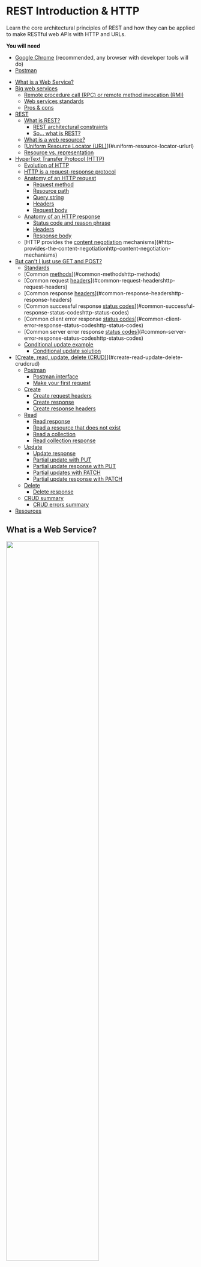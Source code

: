 # REST Introduction & HTTP

Learn the core architectural principles of REST and how they can be applied to
make RESTful web APIs with HTTP and URLs.

**You will need**

- [Google Chrome][chrome] (recommended, any browser with developer tools will do)
- [Postman][postman]

<!-- START doctoc generated TOC please keep comment here to allow auto update -->
<!-- DON'T EDIT THIS SECTION, INSTEAD RE-RUN doctoc TO UPDATE -->

- [What is a Web Service?](#what-is-a-web-service)
- [Big web services](#big-web-services)
  - [Remote procedure call (RPC) or remote method invocation (RMI)](#remote-procedure-call-rpc-or-remote-method-invocation-rmi)
  - [Web services standards](#web-services-standards)
  - [Pros & cons](#pros--cons)
- [REST](#rest)
  - [What is REST?](#what-is-rest)
    - [REST architectural constraints](#rest-architectural-constraints)
    - [So... what is REST?](#so-what-is-rest)
  - [What is a web resource?](#what-is-a-web-resource)
  - [[Uniform Resource Locator (URL)][url]](#uniform-resource-locator-urlurl)
  - [Resource vs. representation](#resource-vs-representation)
- [HyperText Transfer Protocol (HTTP)](#hypertext-transfer-protocol-http)
  - [Evolution of HTTP](#evolution-of-http)
  - [HTTP is a request-response protocol](#http-is-a-request-response-protocol)
  - [Anatomy of an HTTP request](#anatomy-of-an-http-request)
    - [Request method](#request-method)
    - [Resource path](#resource-path)
    - [Query string](#query-string)
    - [Headers](#headers)
    - [Request body](#request-body)
  - [Anatomy of an HTTP response](#anatomy-of-an-http-response)
    - [Status code and reason phrase](#status-code-and-reason-phrase)
    - [Headers](#headers-1)
    - [Response body](#response-body)
  - [HTTP provides the [content negotiation][http-content-negotiation] mechanisms](#http-provides-the-content-negotiationhttp-content-negotiation-mechanisms)
- [But can't I just use GET and POST?](#but-cant-i-just-use-get-and-post)
  - [Standards](#standards)
  - [Common [methods][http-methods]](#common-methodshttp-methods)
  - [Common request [headers][http-request-headers]](#common-request-headershttp-request-headers)
  - [Common response [headers][http-response-headers]](#common-response-headershttp-response-headers)
  - [Common successful response [status codes][http-status-codes]](#common-successful-response-status-codeshttp-status-codes)
  - [Common client error response [status codes][http-status-codes]](#common-client-error-response-status-codeshttp-status-codes)
  - [Common server error response [status codes][http-status-codes]](#common-server-error-response-status-codeshttp-status-codes)
  - [Conditional update example](#conditional-update-example)
    - [Conditional update solution](#conditional-update-solution)
- [[Create, read, update, delete (CRUD)][crud]](#create-read-update-delete-crudcrud)
  - [Postman](#postman)
    - [Postman interface](#postman-interface)
    - [Make your first request](#make-your-first-request)
  - [Create](#create)
    - [Create request headers](#create-request-headers)
    - [Create response](#create-response)
    - [Create response headers](#create-response-headers)
  - [Read](#read)
    - [Read response](#read-response)
    - [Read a resource that does not exist](#read-a-resource-that-does-not-exist)
    - [Read a collection](#read-a-collection)
    - [Read collection response](#read-collection-response)
  - [Update](#update)
    - [Update response](#update-response)
    - [Partial update with PUT](#partial-update-with-put)
    - [Partial update response with PUT](#partial-update-response-with-put)
    - [Partial updates with PATCH](#partial-updates-with-patch)
    - [Partial update response with PATCH](#partial-update-response-with-patch)
  - [Delete](#delete)
    - [Delete response](#delete-response)
  - [CRUD summary](#crud-summary)
    - [CRUD errors summary](#crud-errors-summary)
- [Resources](#resources)

<!-- END doctoc generated TOC please keep comment here to allow auto update -->

## What is a Web Service?

<p class='center'><img src='images/network.jpg' width='70%' /></p>

**Clients** need access to **data** and **logic**.
How can they find each other, know what logic can be invoked, and talk to each other over the web?

## Big web services

<!-- slide-front-matter class: center, middle -->

### Remote procedure call (RPC) or remote method invocation (RMI)

<p class='center'><img src='images/rmi.png' width='80%' /></p>

### Web services standards

<p class='center'><img src='images/web-services-standards-overview.gif' width='90%' /></p>

### Pros & cons

Many standards:

- Simple Object Access Protocol (SOAP)
- Web Services Description Language (WSDL)

<!-- slide-column 50 -->

**Benefits:**

- Very rich protocol stack:
  - support for security
  - transactions
  - reliable transfer

<!-- slide-column 50 -->

**Problems:**

- Very rich protocol stack:
  - complexity
  - verbosity
  - incompatibility issues
  - theoretical human readability

## REST

<!-- slide-front-matter class: center, middle -->

<img src='images/cat-resting.jpg' class='w70' />

_A cat RESTing..._

### What is REST?

REST means [REpresentational State Transfer][rest]. It is an architectural style
for building distributed [web services][web-service] on the Internet. The World
Wide Web is one example that exhibits the characteristics of a REST
architecture.

> REST has been introduced in [Roy Fielding’s Ph.D. thesis][roy-fielding-thesis]
> (Roy Fielding has been a contributor to the HTTP specification, and to the
> Apache server and community).

An API or web service that follows REST's architectural constraints is said to
be a _RESTful API_ or _RESTful web service_.

#### REST architectural constraints

A system is considered to follow the REST architecture if it follows [these
constraints][rest-constraints]:

- **Client-server architecture:** the separation of concerns between the user
  interface (client) and data storage (server) improves portability across
  platforms, and allows components to evolve independently.
- **Statelessness:** each request from any client contains all the information
  necessary to service the request, and the session state is held in the client.
- **Cacheability:** clients and intermediaries can cache responses indicated as
  cacheable by the server, improving scalability and performance.
- **Layered system:** a client cannot ordinarily tell whether it is connected
  directly to the end server, or to an intermediary along the way. This improves
  scalability by enabling load balancing and shared caches.
- **Uniform interface:** a uniform interface simplifies and decouples the
  architecture, which enables each part to evolve independently.

#### So... what is REST?

These are the basic principles of REST when applied to HTTP web services:

- The state of the application is captured in a set of **resources**
  - Users, photos, comments, tags, albums, etc.
- There is a **uniform interface** (**HTTP**) to manipulate those resources:
  - Resources are identified with a standard format (**URLs**).
  - Every resource can have several **representations** (e.g. HTML or JSON).
  - The client progresses through the application by applying operations (**HTTP
    methods:** GET, POST, etc) to resources and exchanging their representations
    with the server (**state transfer**).
  - The client can follow server-provided **hyperlinks** to discover available
    actions and resources ([HATEOAS][hateoas]).

> Note that REST does not mandate the use of HTTP and URLs, but it is the
> simplest and most popular way of implementing a RESTful web service.

### What is a web resource?

Something that can be uniquely identified on the web:

<!-- slide-column 50 -->

**Static content**

- An article published in the "24 heures" newspaper
- A person's birth certificate

<!-- slide-column 50 -->

**Dynamic content**

- The collection of articles published in the sport section of the newspaper
- The list of grades of the student Jean Dupont

<!-- slide-container -->

<!-- slide-column 50 -->

**Intangible things**

- The current price of the Nestlé stock quote

<!-- slide-column 50 -->

**Physical objects**

- The vending machine in the school hallway

### [Uniform Resource Locator (URL)][url]

> "A reference to a **web resource** that specifies its **location** on a computer network and a **mechanism** for retrieving it."

- http://www.24heures.ch/vaud/2008/08/04/trente-etudiants-manifestent
- http://imdb.com/movies/best?page=3&pageSize=50&orderBy=title
- http://www.smart-machines.ch/customers/heig/machines/8272#order

The syntax of an URL is:

```
scheme:[//[user:password@]host[:port]][/]path[?query][#fragment]
```

### Resource vs. representation

- In a REST API, we use the HTTP protocol to support the exchange of data (or **state transfer**) between a **client** and a **server**
- What is exchanged is not the actual resource: it is a **representation** of the resource
- The **same resource** could have:
  - An HTML representation
  - An XML representation
  - A PNG representation
  - A WAV representation

## HyperText Transfer Protocol (HTTP)

<!-- slide-front-matter class: center, middle -->

> "An [application protocol][osi-application] for distributed, collaborative,
> and [hypermedia][hypermedia] information systems. [HTTP][http] is the
> foundation of data communication for the World Wide Web."

### Evolution of HTTP

- [HTTP/1.0][http] (1996) - [RFC 1945][http10-rfc]
- HTTP/1.1 (1999) - [RFC 2616][http11-rfc]
- [HTTP/2.0][http2] (2015) - [RFC 7540][http2-rfc]

  > HTTP/2 is a more efficient expression of HTTP's semantics "on the wire",
  > which **maintains high-level compatibility with HTTP/1.1** (for example with
  > methods, status codes, URIs, and most header fields). It is now supported by
  > virtually all web browsers and major web servers.

- [HTTP/3.0][http3] (2022) - [RFC 9144][http3-rfc]

  > HTTP/3 is the proposed successor to HTTP/2, which is already in use on the
  > web, using [UDP][udp] instead of [TCP][tcp] for the underlying transport
  > protocol. **Like HTTP/2, it does not obsolete previous major versions of the
  > protocol.** Support for HTTP/3 was added to Cloudflare and Google Chrome in
  > September 2019, and can be enabled in the stable versions of Chrome and
  > Firefox.

### HTTP is a request-response protocol

When you visit the following page:

```
https://en.wikipedia.org/wiki/Film
```

Your browser makes an HTTP **request** and gets a **response**:

```http
GET /wiki/Film HTTP/1.1
Accept: text/html,*/*
Host: en.wikipedia.org
```

```http
HTTP/1.1 200 OK
Content-Length: 58330
Content-Type: text/html; charset=UTF-8

<!DOCTYPE html>
<html lang="en">
  <head>
    <meta charset="UTF-8"/>
    <title>Film - Wikipedia</title>
  </head>
  <body>
    ...
  &lt;/body&gt;
</html>
```

### Anatomy of an HTTP request

Get the third page of a movies list:

```http
GET /movies/best?page=3&pageSize=50&orderBy=title HTTP/1.1
Accept: text/html,*/*
Host: www.example.com
```

Register a new movie:

```http
POST /api/movies HTTP/1.1
Content-Type: application/json
Host: www.example.com

{
  "name": "The Matrix",
  "releaseYear": 1999
}
```

#### Request method

The first line of an HTTP request is the **request line**:

```
  `GET` /movies/best?page=3&pageSize=50&orderBy=title HTTP/1.1
```

The **request method** is the _desired action_ to perform:

| Method | Purpose                               |
| :----- | :------------------------------------ |
| GET    | Retrieve data                         |
| POST   | Create a new resource                 |
| PUT    | Replace an existing resource          |
| PATCH  | Partially modify an existing resource |
| DELETE | Delete a resource                     |

There are [more methods][http-methods].

#### Resource path

The second part of the request line is the **resource path**:

```
  GET `/movies/best`?page=3&pageSize=50&orderBy=title HTTP/1.1
```

It tells the server where to find the resource to perform the action on.

#### Query string

The **query string** is the third part of the request line:

```
  GET /movies/best`?page=3&pageSize=50&orderBy=title` HTTP/1.1
```

These are parameters given to the server, usually to _filter_ the resource.
In this case:

- `page=3` - we want the third page
- `pageSize=50` - we want pages of 50 movies
- `orderBy=title` - we want the movies ordered by title

#### Headers

After the request line, an HTTP request has one or more **headers**:

```http
GET /movies/best?page=3&pageSize=50&orderBy=title HTTP/1.1
*Accept: application/html,*/*
*Host: www.example.com
```

This allows the client to tell the server how to serve the request:

- `Accept: application/html,*/*` - I prefer HTML, but otherwise give me any format you have
- `Host: www.example.com` - This is the domain I want the resource from

There are many [headers][headers] that can be used in requests.

#### Request body

The **body** is data that the client can ask the server to do something with:

```http
POST /api/movies HTTP/1.1
Content-Type: application/json
Host: www.example.com

*{
*  "name": "The Matrix",
*  "releaseYear": 1999
*}
```

In this case:

- It's a `POST` request, so the server should create a new resource
- The `Content-Type` header is `application/json`, so the server should
  interepret the body as a JSON payload and use that data to create the resource

### Anatomy of an HTTP response

An HTML page:

```http
HTTP/1.1 200 OK
Content-Type: text/html; charset=UTF-8

<!DOCTYPE html>
<html lang="en">
  <head><title>Film - Wikipedia</title></head>
  &lt;body&gt;...&lt;/body&gt;
</html>
```

A resource we just created:

```http
HTTP/1.1 201 Created
Content-Type: application/json
Location: https://example.com/api/movies/xo349

{
  "id": "xo349",
  "createdAt": "2017-02-08T11:05:40+01:00",
  "name": "The Matrix",
  "releaseYear": 1999
}
```

#### Status code and reason phrase

The first line of an HTTP response is the **status line**:

```
  HTTP/1.1 `201 Created`
```

The **status code** and the **reason phrase** indicate to the client whether the request was successful and how to handle it:

| Code | Reason               | Purpose                                                                                                                                 |
| :--- | :------------------- | :-------------------------------------------------------------------------------------------------------------------------------------- |
| 200  | OK                   | The response body contains the requested resource.                                                                                      |
| 201  | Created              | The `Location` header contains the URL of the created resource; the response body may contain a representation of the created resource. |
| 401  | Unauthorized         | Authentication is required and was not provided or is invalid.                                                                          |
| 422  | Unprocessable Entity | The request body is semantically invalid.                                                                                               |

There are many [status codes][http-status-codes] a server can use to help the client handle responses.

#### Headers

Like requests, an HTTP response has one or more **headers** after the status line:

```http
HTTP/1.1 200 OK
*Content-Language: en
*Content-Type: application/json
*Last-Modified: Tue, 07 Feb 2017 02:12:22 GMT

{
  "id": "xo349",
  "name": "The Matrix",
  "releaseYear": 1999
}
```

It allows the server to give the client additional metadata about the response:

- `Content-Language: en` - The response contains information in English
- `Content-Type: application/json` - The response body is a JSON payload
- `Last-Modified: Tue, 07 Feb 2017 02:12:22 GMT` - The resource was last modified on February 7th

There are many [headers][headers] that can be used in responses.

#### Response body

The response body is the (optional) data sent by the server.
Its nature depends on what the request was and what the response status code indicates.
It could be the requested resource for a `GET` request:

```http
HTTP/1.1 200 OK
Content-Language: en
Content-Type: application/json

*{
*  "id": "xo349",
*  "name": "The Matrix",
*  "releaseYear": 1999
*}
```

Or it could be a list of errors if the body of a `POST` request was invalid:

```http
HTTP/1.1 422 Unprocessable Entity
Content-Type: application/json

*[
*  { "field": "name", "message": "Name is required" },
*  { "field": "releaseYear", "message": "Release year must be >= 1890" }
*]
```

### HTTP provides the [content negotiation][http-content-negotiation] mechanisms

Different **representations** of a resource can be exchanged at the **same URL**:

<!-- slide-column 50 -->

A JSON representation:

```http
GET /shows/game-of-thrones HTTP/1.1
*Accept: application/json
```

```http
HTTP/1.1 200 OK
*Content-Type: application/json

{
  "title": "Game of Thrones",
  "releaseYear": 2011,
  "seasons": 6,
  "episodes": 60
}
```

<!-- slide-column 50 -->

An HTML representation:

```http
GET /shows/game-of-thrones HTTP/1.1
*Accept: text/html,*/*
```

```http
HTTP/1.1 200 OK
*Content-Type: text/html

<html>
  <head>
    <title>Game of Thrones</title>
  </head>
  <body>
    <h1>Game of Thrones</h1>
    <p>A 2011 TV show.</p>
    <ul>
      <li>6 seasons</li>
      <li>60 episodes</li>
    </ul>
  &lt;/body&gt;
</html>
```

## But can't I just use GET and POST?

<!-- slide-front-matter class: center, middle -->

I'm lazy that way.

### Standards

A lot of smart people have encountered **the same problems you have** over the
years. They have come together and defined **standard solutions** to deal with
some of those problems.

HTTP has a **very rich** vocabulary of _methods_, _headers_ and _status codes_
that are here to **help you** implement rich client-server interaction.

.center[

> [Standards.REST][rest-standards]
>
> A collection of standards and specifications, that help make fantastic
> HTTP/REST APIs. Don't reinvent the wheel, use fantastic wheels, hashed out by
> experts, that solve problems you hadn't even considered yet.
> ]

### Common [methods][http-methods]

| Method    | Purpose                                                       |
| :-------- | :------------------------------------------------------------ |
| `GET`     | Retrieve data                                                 |
| `HEAD`    | Retrieve the response headers but no data (to save bandwidth) |
| `POST`    | Create a new resource                                         |
| `PUT`     | Replace an existing resource                                  |
| `PATCH`   | Partially modify an existing resource                         |
| `DELETE`  | Delete a resource                                             |
| `OPTIONS` | Ask the server what you can do with a resource                |

### Common request [headers][http-request-headers]

<!-- slide-front-matter class: compact-table -->

| Example                              | What the client is asking                                                                                                                                                                                            |
| :----------------------------------- | :------------------------------------------------------------------------------------------------------------------------------------------------------------------------------------------------------------------- |
| `Accept: text/plain`                 | I want you to send me a response in **plain text**. If you **can't**, I expect you to respond with `406 Not Acceptable`                                                                                              |
| `Authorization: Basic 98aw=`         | Use the base64-encoded `user:password` string I am giving you as proof of my identity                                                                                                                                |
| `Authorization: Bearer 1y09`         | Use the [bearer token][auth0-tokens] I am giving you as proof of my identity                                                                                                                                         |
| `Content-Type: application/json`     | I am sending you a request with JSON text in the body                                                                                                                                                                |
| `If-Modified-Since: Sun, 3 Jan 2017` | If the resource I am retrieving has **not changed** since January 3rd 2017, I expect you to respond with `304 Not Modified` and no response body (to save bandwidth). ([Conditional GET][http-conditional-requests]) |
| `If-Unmodified-Since: ...`           | If the resource I am updating has **changed**, I expect you to **not update it** and respond with `412 Precondition Failed` ([Conditional update][http-conditional-requests])                                        |
| `Referer: google.com`                | I am coming to you from `google.com`                                                                                                                                                                                 |
| `User-Agent: Mobile Safari/534.30`   | I am sending you a request from a **mobile device**                                                                                                                                                                  |

### Common response [headers][http-response-headers]

<!-- slide-front-matter class: compact-table -->

| Example                                  | What the server is telling you                                                                                                     |
| :--------------------------------------- | :--------------------------------------------------------------------------------------------------------------------------------- |
| `Access-Control-Allow-Origin: *`         | I am allowing you to make a [cross-origin request][http-cors] from anywhere                                                        |
| `Set-Cookie: UserID=JohnDoe`             | I am giving you a cookie: please send it back to me for all further requests on this domain                                        |
| `Content-Type: text/html`                | I am sending you an HTML page                                                                                                      |
| `Expires: Sun, 31 Dec 2017`              | The content I am sending you will not change until December 31st 2017                                                              |
| `Last-Modified: Sun, 3 Jan 2017`         | The content I am sending you was last modified on January 3rd 2017                                                                 |
| `Location: http://example.com/somewhere` | The resource you requested has moved and I am telling you where, **or** the resource you just created is available at that address |
| `WWW-Authenticate: Basic`                | I do not know you, please re-send your request with [Basic HTTP authentication][http-auth]                                         |

### Common successful response [status codes][http-status-codes]

<!-- slide-front-matter class: compact-table -->

| Code                    | What the server is telling you                                                                                |
| :---------------------- | :------------------------------------------------------------------------------------------------------------ |
| `200 OK`                | Your request was successful                                                                                   |
| `201 Created`           | I have created a **new resource** and am telling you where it is in the `Location` header                     |
| `202 Accepted`          | I have received your request but will process it later                                                        |
| `204 No Content`        | I have processed your request but have no content to send you                                                 |
| `301 Moved Permanently` | The resource you are requesting has **moved permanently** and I am telling you where in the `Location` header |
| `302 Found`             | The resource you are requesting has **moved temporarily** and I am telling you where in the `Location` header |
| `304 Not Modified`      | The resource you are requesting has **not changed**, so I am not sending you its data again                   |

### Common client error response [status codes][http-status-codes]

<!-- slide-front-matter class: ultra-compact-table -->

| Code                         | What the server is telling you                                                             |
| :--------------------------- | :----------------------------------------------------------------------------------------- |
| `400 Bad Request`            | I cannot understand the request (e.g. invalid JSON)                                        |
| `401 Unauthorized`           | I do not know you, please [authenticate][http-auth]                                        |
| `403 Forbidden`              | I know you, but you do not have sufficient access rights to do that                        |
| `404 Not Found`              | The resource you are requesting does not exist                                             |
| `405 Method Not Allowed`     | You can't make a `GET/POST/...` on this resource                                           |
| `406 Not Acceptable`         | I can't answer in the format you asked for in the `Accept` header                          |
| `409 Conflict`               | Your request is not consistent with the resource's state                                   |
| `412 Precondition Failed`    | I am denying your [conditional request][http-conditional-requests]                         |
| `415 Unsupported Media Type` | You are sending me XML/JSON/... but the resource cannot be represented in that format      |
| `418 I'm a teapot`           | [I don't make coffee][http-teapot]                                                         |
| `422 Unprocessable Entity`   | The request body is syntactically correct but semantically invalid (e.g. validation error) |
| `429 Too Many Requests`      | Stop spamming me                                                                           |

### Common server error response [status codes][http-status-codes]

<!-- slide-front-matter class: compact-table -->

Unlike the errors from the previous table,
these errors indicate that there is a **problem on the server**, not with the client's request:

| Code                        | What the server is telling you                                                       |
| :-------------------------- | :----------------------------------------------------------------------------------- |
| `500 Internal Server Error` | Oops, I crashed and can't fulfill this request                                       |
| `501 Not Implemented`       | You made a `HEAD/PATCH/...` request but I don't support that method for any resource |
| `502 Bad Gateway`           | I tried using a third-party service to fulfill your request, but couldn't reach it   |
| `503 Service Unavailable`   | I'm busy or being fixed, please try again later                                      |
| `508 Loop Detected`         | _To understand recursion, you must first understand recursion..._                    |

### Conditional update example

If **two users** save a form on a website at the same time,
there is a possible _race condition_ where one user's changes can be **silently overwritten** by the other's:

<p class='center'><img src='images/conditional-update-1.png' class='w100' /></p>

#### Conditional update solution

The `If-Match` and `If-Unmodified-Since` headers allow the client to
**conditionally update** a resource. If the resource **has changed** compared to
the specified identifier or since the specified date, the server should
**refuse** the request and respond with `412 Precondition Failed`:

<p class='center'><img src='images/conditional-update-2.png' class='w100' /></p>

## [Create, read, update, delete (CRUD)][crud]

Since REST deals primarily with **resources**, in a REST API you will (mostly):

- **C**reate new resources
- **R**ead (or retrieve) a resource or collection of resources
- **U**pdate resources
- **D**elete (or detroy) resources

Let's try these operations with a prepared REST API:

https://demo.archioweb.ch

### Postman

To make requests to the API, we will use [Postman][postman], an HTTP client with
a GUI. **Download and launch** the application now.

You don't have to sign up when it prompts you to, you can skip it:

<p class='center'><img src='images/postman-skip-signup.png' width='70%' /></p>

#### Postman interface

Postman allows you to make any HTTP **request/response** (e.g. `POST`, `PUT`,
custom headers, etc). It also remembers your **previous requests**..

<img src='images/postman-ui.png' width='100%' />

#### Make your first request

<img src='images/postman-first-request.png' width='100%' />

> **Hint:** the next steps will show you have to make various HTTP requests. The
> placeholder **"Your Name"** is used in several places. Replace it with your
> name to avoid collisions with other people using the API at the same time.

### Create

The API allows us to **create a person** by making a `POST` request with a
**JSON representation** of the person. This is the request we want to make:

```http
POST /api/people HTTP/1.1
Host: demo.archioweb.ch
Content-type: application/json

{ "name": "Your Name", "gender": "male" }
```

Let's make that request with Postman:

<img src='images/postman-create.png' width='100%' />

#### Create request headers

You can see and modify the request headers in the **Headers** tab:

<img src='images/postman-create-headers.png' width='100%' />

Notice that Postman has automatically set the [`Content-Type`
header][content-type] to `application/json` when you selected JSON as the body
type.

Press the **Send** button to send the request.

#### Create response

You should see the response below the request:

<img src='images/postman-create-response.png' width='100%' />

> The [**POST** method][post] can be used to create a new resource that has yet
> to be identified by the origin server. If one or more resources has been
> **created** on the origin server as a result of successfully processing a POST
> request, the origin server SHOULD send a [`201 Created`][201] response
> containing a [`Location` header][location] field that provides an identifier
> for the primary resource created and a representation that describes the
> status of the request while referring to the new resource(s).

In other words: the server tells us that **a new person has been created** by
responding with the status code `201 Created` and the person's data.

#### Create response headers

You can also see the response headers in the **Headers** tab:

<img src='images/postman-create-response-headers.png' width='100%' />

> If one or more resources has been **created** on the origin server as a result
> of successfully processing a POST request, the origin server SHOULD send a
> [`201 Created`][201] response containing a [**`Location` header**][location]
> field that provides an identifier for the primary resource created.

The server tells us where to find the new resource in the **Location** header.

### Read

Let's make a request to **read** (or **retrieve**) the person we created. This
time we need a simple `GET` request to the path given to us in the **Location**
header of the previous response:

```http
GET /api/people/5f5...037 HTTP/1.1
Host: demo.archioweb.ch
```

Configure that request in Postman:

<img src='images/postman-read-single.png' width='100%' />

#### Read response

Press **Send** and you should retrieve the person in the response:

<img src='images/postman-read-single-response.png' width='100%' />

> The [**GET** method][get] requests transfer of a current selected
> representation for the target resource. [...] Retrieving identifiable
> information via HTTP is usually performed by making a GET request on an
> identifier associated with the potential for providing that information in a
> [`200 OK`][200] response. GET is the primary mechanism of information
> retrieval.

Basically, the server is sending us the **JSON representation** of the
`/api/people/5f5...037` resource. The [`200 OK`][200] status code indicates that
the request was **successful**.

#### Read a resource that does not exist

Configure the same request but change the last few characters of the URL path so
that the person identifier is invalid:

<img src='images/postman-read-404.png' width='100%' />

Press **Send** and you will see that the server responds with an error message:

<img src='images/postman-read-404-response.png' width='100%' />

By sending a response with the [`404 Not Found`][404] status code, the server
tells us that **no resource exists at that URL**.

#### Read a collection

The API also has a resource that represents the **collection of people** that have been created.
Let's make a `GET` request to **read** that.
We simply have to remove the person's ID from the URL path:

```http
GET /api/people HTTP/1.1
Host: demo.archioweb.ch
```

Configure that request in Postman:

<img src='images/postman-read-collection.png' width='100%' />

#### Read collection response

Press **Send** and you should receive a response with several people in it:

<img src='images/postman-read-collection-response.png' width='100%' />

Again, the server is sending us the **JSON representation** of the `/api/people`
resource. Since that represents multiple people, we receive a **JSON array**,
where each element is a **JSON object** representing a person.

### Update

The API also allows us to **update** a person by making a `PUT` request to the
person's resource with a **JSON representation** of the updated person. Let's
make a request to add your birthdate:

```http
PUT /api/people/5f5...037 HTTP/1.1
Host: demo.archioweb.ch
Content-type: application/json

{ "name": "Your Name", "gender": "female", "birthDate": "2000-01-01" }
```

Configure that request with Postman:

<img src='images/postman-update.png' width='100%' />

#### Update response

Press **Send** and you should receive the updated person in the response:

<img src='images/postman-update-response.png' width='100%' />

> The [**PUT** method][put] requests that the state of the target resource be
> **created or replaced** with the state defined by the representation enclosed
> in the request message content. [...] If the target resource does have a
> current representation and that representation is successfully modified in
> accordance with the state of the enclosed representation, then the origin
> server MUST send either a [`200 OK`][200] or a [`204 No Content`][204]
> response to indicate successful completion of the request.

Basically, we **replaced** the person's data with the representation we sent.
Since no new resource was created, the server simply responds with `200 OK`.

#### Partial update with PUT

Now, configure the same request but **without the gender**, and press **Send**:

<img src='images/postman-update-failed.png' width='100%' />

#### Partial update response with PUT

The server is responding with the status code [`422 Unprocessable Entity`][422]
and telling you that the person representation you sent is invalid because it is
missing the gender property:

<p class="center">
  <img src='images/postman-update-failed-response.png' width='85%' />
</p>

According to the HTTP specification, the `PUT` method is used to store the
**entire representation** you are sending as the **new state of the resource**,
which it cannot do in this case because it is **invalid**. API operations using
**`PUT` should not support partial updates**.

#### Partial updates with PATCH

The `PATCH` method was later added to the HTTP specification to support
**partial updates**. The API also supports it, so let's make a PATCH request to
update your birthdate:

```http
PATCH /api/people/5f5...037 HTTP/1.1
Host: demo.archioweb.ch
Content-type: application/json

{ "birthDate": "2001-02-03" }
```

Configure that request with Postman:

<img src='images/postman-partial-update.png' width='100%' />

#### Partial update response with PATCH

This time the request was accepted:

<img src='images/postman-partial-update-response.png' width='100%' />

> "The [`PATCH` method][patch] requests that a **set of changes** described in
> the request entity be **applied to the resource** identified by the
> Request-URI."

Instead of a replacement of the entire resource, our JSON representation is
interpreted as a **partial update** to the resource, in this case an update of
the `birthDate` property.

Like with `PUT`, no new resource was created, so the server responds with [`200
OK`][200].

### Delete

Finally, let's **delete** the person. We simply need to make a `DELETE` request
with no request body:

```http
DELETE /api/people/5f5...037 HTTP/1.1
Host: demo.archioweb.ch
```

Configure that request with Postman:

<img src='images/postman-delete.png' width='100%' />

#### Delete response

Press **Send** and you should get a response from the server with no response
body:

<img src='images/postman-delete-response.png' width='100%' />

> The [`DELETE` method][delete] [...] expresses a deletion operation [...]. If
> the method is successfully applied, the origin server SHOULD send a [`202
Accepted`][202] status code if the action will likely succeed but has not yet
> been enacted, a [`204 No Content`][204] status code if the action has been
> enacted and **no further information is to be supplied**, or a [`200 OK`][200]
> status code if the action has been enacted and the response message includes a
> representation describing the status.

The server has **successfully deleted the person resource** and is not sending
us any additional data as indicated by the `204 No Content` status code.

As you can see in the method's documentation, the server could also respond
differently (e.g. `200 OK` with a representation of the deleted resource), but
`204 No Content` was chosen for this API implementation.

### CRUD summary

<!-- slide-front-matter class: compact-table -->

| Collection (`/people` - plural name)                                                                                                 | Single resource (`/people/:id` - one person in the collection)                                                         |
| :----------------------------------------------------------------------------------------------------------------------------------- | :--------------------------------------------------------------------------------------------------------------------- |
| `POST /api/people`<br/>**Create a new resource** in the collection, `201 Created` and `Location` header (and optional response body) | -                                                                                                                      |
| `GET /api/people`<br/>**Read a list of resources** (with optional pagination, sorting and filtering), `200 OK`                       | `GET /api/people/:id`<br/>**Read one resource**, `200 OK`                                                              |
| _(Batch update)_                                                                                                                     | `PUT /api/people/:id`<br/>**Fully update one resource**, `200 OK` (with body) or `204 No Content` (without body)       |
| _(Batch partial update)_                                                                                                             | `PATCH /api/people/:id`<br/>**Partially update one resource**, `200 OK` (with body) or `204 No Content` (without body) |
| _(Batch delete)_                                                                                                                     | `DELETE /api/people/:id`<br/>**Delete one resource**, `200 OK` (with body) or `204 No Content` (without body)          |

#### CRUD errors summary

<!-- slide-front-matter class: compact-table -->

| Collection errors                                                                                                                  | Resource errors                                                                                                                         |
| :--------------------------------------------------------------------------------------------------------------------------------- | :-------------------------------------------------------------------------------------------------------------------------------------- |
| `POST /api/people`<br/>`400 Bad Request` (JSON malformed), `404 Not Found`, `422 Unprocessable Entity` (Data semantically invalid) | -                                                                                                                                       |
| `GET /api/people`<br/>`400 Bad Request` (Query parameters invalid)                                                                 | `GET /api/people/:id`<br/>`404 Not Found`                                                                                               |
| -                                                                                                                                  | `PUT /api/people/:id`<br/>`400 Bad Request` (JSON malformed), `404 Not Found`, `422 Unprocessable Entity` (Data semantically invalid)   |
| -                                                                                                                                  | `PATCH /api/people/:id`<br/>`400 Bad Request` (JSON malformed), `404 Not Found`, `422 Unprocessable Entity` (Data semantically invalid) |
| -                                                                                                                                  | `DELETE /api/people/:id`<br/>`404 Not Found`, `409 Conflict` (Cannot be deleted)                                                        |

## Resources

**Documentation**

- [HTTP request methods][http-methods] ([RFC][http-methods-rfc], [PATCH RFC][patch-rfc])
- [HTTP headers (request/response)][http-headers]
- [HTTP status codes][http-status-codes] ([RFC][http-status-codes-rfc])

**Further reading**

- [Architectural Styles and the Design of Network-based Software Architectures (Roy Fielding)][roy-fielding-thesis]
- [A brief introduction to REST][rest-intro]
- [REST Cheat Sheet][rest-cheat-sheet]
- [Best Practices for Designing a Pragmatic RESTful API][rest-pragmatic]

[200]: https://httpstatuses.com/200
[201]: https://httpstatuses.com/201
[202]: https://httpstatuses.com/202
[204]: https://httpstatuses.com/204
[404]: https://httpstatuses.com/404
[422]: https://httpstatuses.com/422
[api]: https://en.wikipedia.org/wiki/Application_programming_interface
[auth0-tokens]: https://auth0.com/blog/ten-things-you-should-know-about-tokens-and-cookies/
[chrome]: https://www.google.com/chrome/
[content-type]: https://www.rfc-editor.org/rfc/rfc9110.html#name-content-type
[crud]: https://en.wikipedia.org/wiki/Create,_read,_update_and_delete
[delete]: https://www.rfc-editor.org/rfc/rfc9110.html#name-delete
[get]: https://www.rfc-editor.org/rfc/rfc9110.html#name-get
[hateoas]: https://en.wikipedia.org/wiki/HATEOAS
[headers]: https://en.wikipedia.org/wiki/List_of_HTTP_header_fields#Request_fields
[http]: https://en.wikipedia.org/wiki/Hypertext_Transfer_Protocol
[http10-rfc]: https://tools.ietf.org/html/rfc1945
[http11-rfc]: https://tools.ietf.org/html/rfc2616
[http2]: https://en.wikipedia.org/wiki/HTTP/2
[http2-rfc]: https://tools.ietf.org/html/rfc7540
[http3]: https://en.wikipedia.org/wiki/HTTP/3
[http3-rfc]: https://tools.ietf.org/html/rfc9144
[http-auth]: https://developer.mozilla.org/en-US/docs/Web/HTTP/Authentication
[http-conditional-requests]: https://developer.mozilla.org/en-US/docs/Web/HTTP/Conditional_requests
[http-content-negotiation]: https://en.wikipedia.org/wiki/Content_negotiation
[http-cors]: https://developer.mozilla.org/en-US/docs/Web/HTTP/Access_control_CORS
[http-headers]: https://en.wikipedia.org/wiki/List_of_HTTP_header_fields
[http-methods]: https://developer.mozilla.org/en-US/docs/Web/HTTP/Methods
[http-methods-rfc]: https://www.rfc-editor.org/rfc/rfc9110.html#name-methods
[http-request-headers]: https://en.wikipedia.org/wiki/List_of_HTTP_header_fields#Request_fields
[http-response-headers]: https://en.wikipedia.org/wiki/List_of_HTTP_header_fields#Response_fields
[http-status-codes]: https://httpstatuses.com
[http-status-codes-rfc]: https://www.rfc-editor.org/rfc/rfc9110.html#name-status-codes
[http-teapot]: https://tools.ietf.org/html/rfc2324
[hypermedia]: https://en.wikipedia.org/wiki/Hypermedia
[location]: https://www.rfc-editor.org/rfc/rfc9110.html#name-location
[osi-application]: https://en.wikipedia.org/wiki/Application_layer
[patch]: https://tools.ietf.org/html/rfc5789#section-2
[patch-rfc]: https://tools.ietf.org/html/rfc5789
[post]: https://www.rfc-editor.org/rfc/rfc9110.html#name-post
[postman]: https://www.postman.com/downloads/
[put]: https://www.rfc-editor.org/rfc/rfc9110.html#name-put
[rest]: https://en.wikipedia.org/wiki/Representational_state_transfer
[rest-cheat-sheet]: http://51elliot.blogspot.ch/2014/03/rest-api-best-practices-rest-cheat-sheet.html
[rest-constraints]: https://en.wikipedia.org/wiki/Representational_state_transfer#Architectural_constraints
[rest-intro]: https://www.infoq.com/articles/rest-introduction
[rest-pragmatic]: http://www.vinaysahni.com/best-practices-for-a-pragmatic-restful-api
[rest-standards]: https://standards.rest
[roy-fielding-thesis]: https://www.ics.uci.edu/~fielding/pubs/dissertation/top.htm
[tcp]: https://en.wikipedia.org/wiki/Transmission_Control_Protocol
[udp]: https://en.wikipedia.org/wiki/User_Datagram_Protocol
[url]: https://en.wikipedia.org/wiki/Uniform_Resource_Locator
[web-service]: https://en.wikipedia.org/wiki/Web_service
